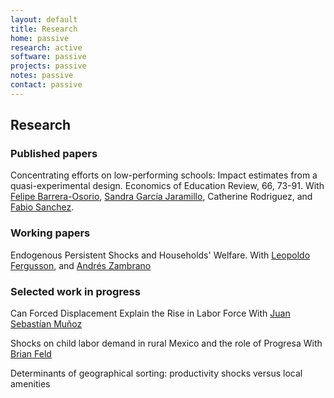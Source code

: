 ```yaml
---
layout: default
title: Research
home: passive
research: active
software: passive
projects: passive
notes: passive
contact: passive
---
```

## Research

### Published papers
Concentrating efforts on low-performing schools: Impact estimates from a quasi-experimental design. Economics of Education Review, 66, 73-91. With [Felipe Barrera-Osorio](https://www.gse.harvard.edu/faculty/felipe-barrera-osorio), [Sandra García Jaramillo](https://egob.uniandes.edu.co/index.php/es/?option=com_content&view=article&id=146), Catherine Rodriguez, and [Fabio Sanchez](https://economia.uniandes.edu.co/index.php?option=com_profesor&view=profesorp&profesor=32&Itemid=578).

### Working papers
Endogenous Persistent Shocks and Households' Welfare. With [Leopoldo Fergusson](https://economia.uniandes.edu.co/index.php?option=com_profesor&view=profesorp&profesor=14&Itemid=578), and [Andrés Zambrano](https://economia.uniandes.edu.co/index.php?option=com_profesor&view=profesorp&profesor=38&Itemid=578)

### Selected work in progress

Can Forced Displacement Explain the Rise in Labor Force With [Juan Sebastían Muñoz](https://sites.google.com/site/juansebastianmunoz87/)

Shocks on child labor demand in rural Mexico and the role of Progresa With [Brian Feld](https://www.brianfeld.com/)

Determinants of geographical sorting: productivity shocks versus local amenities
